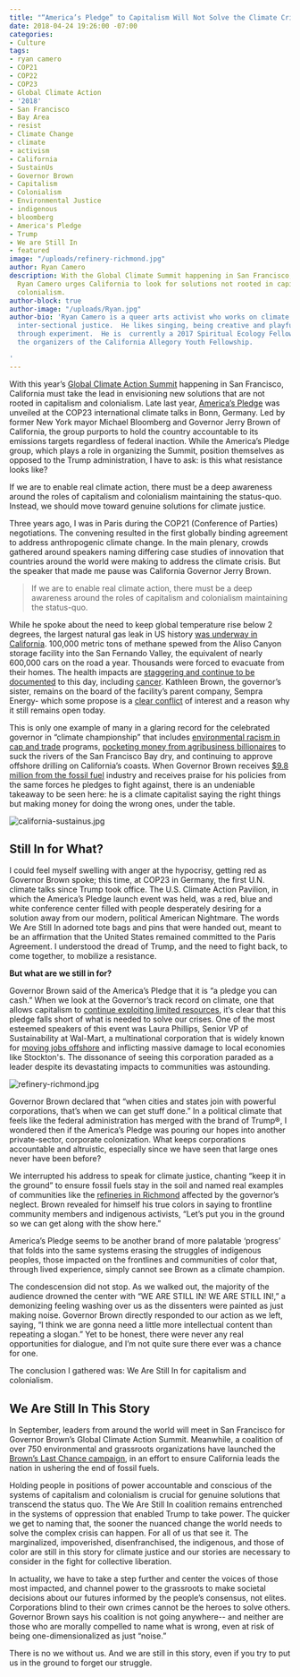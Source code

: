 ```yaml
---
title: "“America’s Pledge” to Capitalism Will Not Solve the Climate Crisis"
date: 2018-04-24 19:26:00 -07:00
categories:
- Culture
tags:
- ryan camero
- COP21
- COP22
- COP23
- Global Climate Action
- '2018'
- San Francisco
- Bay Area
- resist
- Climate Change
- climate
- activism
- California
- SustainUs
- Governor Brown
- Capitalism
- Colonialism
- Environmental Justice
- indigenous
- bloomberg
- America's Pledge
- Trump
- We are Still In
- featured
image: "/uploads/refinery-richmond.jpg"
author: Ryan Camero
description: With the Global Climate Summit happening in San Francisco, arts activist
  Ryan Camero urges California to look for solutions not rooted in capitalism and
  colonialism.
author-block: true
author-image: "/uploads/Ryan.jpg"
author-bio: 'Ryan Camero is a queer arts activist who works on climate issues and
  inter-sectional justice.  He likes singing, being creative and playful, and exploring
  through experiment.  He is  currently a 2017 Spiritual Ecology Fellow and one of
  the organizers of the California Allegory Youth Fellowship.

'
---
```


With this year’s [Global Climate Action Summit](https://globalclimateactionsummit.org/) happening in San Francisco, California must take the lead in envisioning new solutions that are not rooted in capitalism and colonialism. Late last year, [America’s Pledge](https://www.americaspledgeonclimate.com/) was unveiled at the COP23 international climate talks in Bonn, Germany. Led by former New York mayor Michael Bloomberg and Governor Jerry Brown of California, the group purports to hold the country accountable to its emissions targets regardless of federal inaction. While the America’s Pledge group, which plays a role in organizing the Summit, position themselves as opposed to the Trump administration, I have to ask: is this what  resistance looks like?  

If we are to enable real climate action, there must be a deep awareness around the roles of capitalism and colonialism maintaining the status-quo. Instead, we should move toward genuine solutions for climate justice.   

Three years ago, I was in Paris during the COP21 (Conference of Parties) negotiations. The convening resulted in the first globally binding agreement to address anthropogenic climate change. In the main plenary, crowds gathered around speakers naming differing case studies of innovation that countries around the world were making to address the climate crisis. But the speaker that made me pause was California Governor Jerry Brown.  

>If we are to enable real climate action, there must be a deep awareness around the roles of capitalism and colonialism maintaining the status-quo.

While he spoke about the need to keep global temperature rise below 2 degrees, the largest natural gas leak in US history [was underway in California](http://www.latimes.com/science/sciencenow/la-sci-sn-porter-ranch-methane-20160225-story.html). 100,000 metric tons of methane spewed from the Aliso Canyon storage facility into the San Fernando Valley, the equivalent of nearly 600,000 cars on the road a year. Thousands were forced to evacuate from their homes. The health impacts are [staggering and continue to be documented](https://www.dailynews.com/2017/02/05/la-doctor-sounds-alarm-over-effects-of-aliso-canyon-gas-leak/) to this day, including [cancer](http://losangeles.cbslocal.com/2017/02/28/could-the-aliso-canyon-gas-leak-be-causing-cancer-two-people-say-yes/). Kathleen Brown, the governor’s sister, remains on the board of the facility’s parent company, Sempra Energy- which some propose is a [clear conflict](http://www.sandiegouniontribune.com/news/watchdog/sd-me-sempra-report-20170801-story.html) of interest and a reason why it still remains open today.  

This is only one example of many in a glaring record for the celebrated governor in “climate championship” that includes [environmental racism in cap and trade](http://no-redd.com/environmental-racism-and-cap-and-trade-in-california/) programs, [pocketing money from agribusiness billionaires](https://www.motherjones.com/environment/2016/08/lynda-stewart-resnick-california-water/) to suck the rivers of the San Francisco Bay dry, and continuing to approve offshore drilling on California’s coasts. When Governor Brown receives [$9.8 million from the fossil fuel](https://popularresistance.org/big-oil-praises-gov-browns-state-of-the-state-address/) industry and receives praise for his policies from the same forces he pledges to fight against, there is an undeniable takeaway to be seen here: he is a climate capitalist saying the right things but making money for doing the wrong ones, under the table.  

![california-sustainus.jpg](/uploads/california-sustainus.jpg)

## Still In for What?
I could feel myself swelling with anger at the hypocrisy, getting red as Governor Brown spoke; this time, at COP23 in Germany, the first U.N. climate talks since Trump took office. The U.S. Climate Action Pavilion, in which the America’s Pledge launch event was held, was a red, blue and white conference center filled with people desperately desiring for a solution away from our modern, political American Nightmare. The words We Are Still In adorned tote bags and pins that were handed out, meant to be an affirmation that the United States remained committed to the Paris Agreement. I understood the dread of Trump, and the need to fight back, to come together, to mobilize a resistance.
 
**But what are we still in for?**
  
Governor Brown said of the America’s Pledge that it is “a pledge you can cash.” When we look at the Governor’s track record on climate, one that allows capitalism to [continue exploiting limited resources](https://www.fastcompany.com/40439316/are-you-ready-to-consider-that-capitalism-is-the-real-problem), it’s clear that this pledge falls short of what is needed to solve our crises. One of the most esteemed speakers of this event was Laura Phillips, Senior VP of Sustainability at Wal-Mart, a multinational corporation that is widely known for [moving jobs offshore](https://www.fastcompany.com/47593/wal-mart-you-dont-know) and inflicting massive damage to local economies like Stockton's. The dissonance of seeing this corporation paraded as a leader despite its devastating impacts to communities was astounding.  

![refinery-richmond.jpg](/uploads/refinery-richmond.jpg)

Governor Brown declared that “when cities and states join with powerful corporations, that’s when we can get stuff done.” In a political climate that feels like the federal administration has merged with the brand of Trump®, I wondered then if the America’s Pledge was pouring our hopes into another private-sector, corporate colonization. What keeps corporations accountable and altruistic, especially since we have seen that large ones never have been before?  

We interrupted his address to speak for climate justice, chanting “keep it in the ground” to ensure fossil fuels stay in the soil and named real examples of communities like the [refineries in Richmond](http://www.earthisland.org/journal/index.php/elist/eListRead/fifth_anniversary_of_chevron_richmond_refinery_fire/) affected by the governor’s neglect.  Brown revealed for himself his true colors in saying to frontline community members and indigenous activists, “Let’s put you in the ground so we can get along with the show here.”  

America’s Pledge seems to be another brand of more palatable ‘progress’ that folds into the same systems erasing the struggles of indigenous peoples, those impacted on the frontlines and communities of color that, through lived experience, simply cannot see Brown as a climate champion.  

The condescension did not stop. As we walked out, the majority of the audience drowned the center with “WE ARE STILL IN! WE ARE STILL IN!,” a demonizing feeling washing over us as the dissenters were painted as just making noise. Governor Brown directly responded to our action as we left, saying, “I think we are gonna need a little more intellectual content than repeating a slogan.” Yet to be honest, there were never any real opportunities for dialogue, and I’m not quite sure there ever was a chance for one.  

The conclusion I gathered was: We Are Still In for capitalism and colonialism.

## We Are Still In This Story
In September, leaders from around the world will meet in San Francisco for Governor Brown’s Global Climate Action Summit. Meanwhile, a coalition of over 750 environmental and grassroots organizations have launched the [Brown’s Last Chance campaign](http://brownslastchance.org/), in an effort to ensure California leads the nation in ushering the end of fossil fuels.  

Holding people in positions of power accountable and conscious of the systems of capitalism and colonialism is crucial for genuine solutions that transcend the status quo. The We Are Still In coalition remains entrenched in the systems of oppression that enabled Trump to take power. The quicker we get to naming that, the sooner the nuanced change the world needs to solve the complex crisis can happen. For all of us that see it. The marginalized, impoverished, disenfranchised, the indigenous, and those of color are still in this story for climate justice and our stories are necessary to consider in the fight for collective liberation.  

In actuality, we have to take a step further and center the voices of those most impacted, and channel power to the grassroots to make societal decisions about our futures informed by the people’s consensus, not elites. Corporations blind to their own crimes cannot be the heroes to solve others. Governor Brown says his coalition is not going anywhere-- and neither are those who are morally compelled to name what is wrong, even at risk of being one-dimensionalized as just “noise.”  

There is no we without us. And we are still in this story, even if you try to put us in the ground to forget our struggle. 
